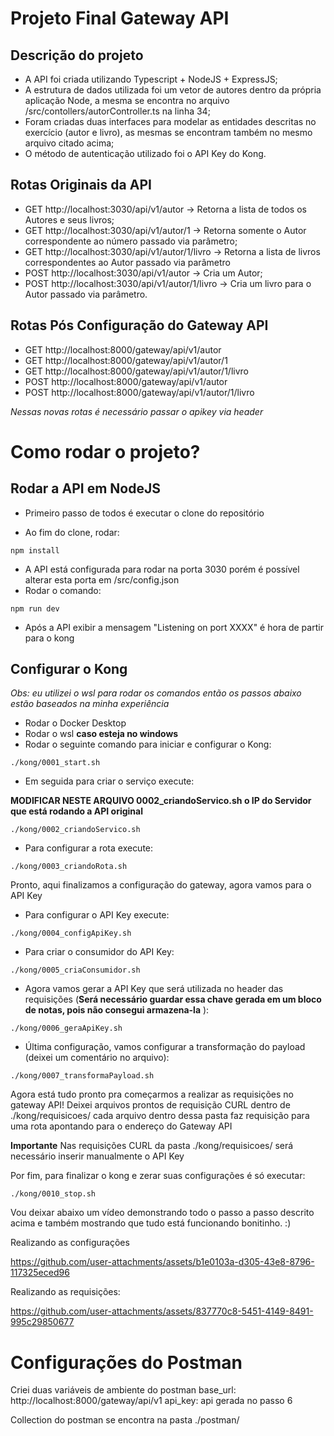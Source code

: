# Projeto Final Gateway API

## Descrição do projeto

- A API foi criada utilizando Typescript + NodeJS + ExpressJS;
- A estrutura de dados utilizada foi um vetor de autores dentro da própria aplicação Node, a mesma se encontra no arquivo /src/contollers/autorController.ts na linha 34;
- Foram criadas duas interfaces para modelar as entidades descritas no exercício (autor e livro), as mesmas se encontram também no mesmo arquivo citado acima;
- O método de autenticação utilizado foi o API Key do Kong.

## Rotas Originais da API

- GET http://localhost:3030/api/v1/autor → Retorna a lista de todos os Autores e seus livros;
- GET http://localhost:3030/api/v1/autor/1 → Retorna somente o Autor correspondente ao número passado via parâmetro;
- GET http://localhost:3030/api/v1/autor/1/livro → Retorna a lista de livros correspondentes ao Autor passado via parâmetro
- POST http://localhost:3030/api/v1/autor → Cria um Autor;
- POST http://localhost:3030/api/v1/autor/1/livro → Cria um livro para o Autor passado via parâmetro.

## Rotas Pós Configuração do Gateway API

- GET http://localhost:8000/gateway/api/v1/autor
- GET http://localhost:8000/gateway/api/v1/autor/1
- GET http://localhost:8000/gateway/api/v1/autor/1/livro
- POST http://localhost:8000/gateway/api/v1/autor
- POST http://localhost:8000/gateway/api/v1/autor/1/livro

_Nessas novas rotas é necessário passar o apikey via header_

# Como rodar o projeto?

## Rodar a API em NodeJS

- Primeiro passo de todos é executar o clone do repositório

- Ao fim do clone, rodar:

```
npm install
```

- A API está configurada para rodar na porta 3030 porém é possível alterar esta porta em /src/config.json
- Rodar o comando:

```
npm run dev
```

- Após a API exibir a mensagem "Listening on port XXXX" é hora de partir para o kong

## Configurar o Kong

_Obs: eu utilizei o wsl para rodar os comandos então os passos abaixo estão baseados na minha experiência_

- Rodar o Docker Desktop
- Rodar o wsl **caso esteja no windows**
- Rodar o seguinte comando para iniciar e configurar o Kong:

```
./kong/0001_start.sh
```

- Em seguida para criar o serviço execute:

**MODIFICAR NESTE ARQUIVO 0002_criandoServico.sh o IP do Servidor que está rodando a API original**

```
./kong/0002_criandoServico.sh
```

- Para configurar a rota execute:

```
./kong/0003_criandoRota.sh
```

Pronto, aqui finalizamos a configuração do gateway, agora vamos para o API Key

- Para configurar o API Key execute:

```
./kong/0004_configApiKey.sh
```

- Para criar o consumidor do API Key:

```
./kong/0005_criaConsumidor.sh
```

- Agora vamos gerar a API Key que será utilizada no header das requisições (**Será necessário guardar essa chave gerada em um bloco de notas, pois não consegui armazena-la** ):

```
./kong/0006_geraApiKey.sh
```

- Última configuração, vamos configurar a transformação do payload (deixei um comentário no arquivo):

```
./kong/0007_transformaPayload.sh
```

Agora está tudo pronto pra começarmos a realizar as requisições no gateway API!
Deixei arquivos prontos de requisição CURL dentro de ./kong/requisicoes/ cada arquivo dentro dessa pasta faz requisição para uma rota apontando para o endereço do Gateway API

**Importante**
Nas requisições CURL da pasta ./kong/requisicoes/ será necessário inserir manualmente o API Key

Por fim, para finalizar o kong e zerar suas configurações é só executar:

```
./kong/0010_stop.sh
```

Vou deixar abaixo um vídeo demonstrando todo o passo a passo descrito acima e também mostrando que tudo está funcionando bonitinho. :)

Realizando as configurações

https://github.com/user-attachments/assets/b1e0103a-d305-43e8-8796-117325eced96

Realizando as requisições:

https://github.com/user-attachments/assets/837770c8-5451-4149-8491-995c29850677

# Configurações do Postman

Criei duas variáveis de ambiente do postman
base_url: http://localhost:8000/gateway/api/v1
api_key: api gerada no passo 6

Collection do postman se encontra na pasta ./postman/
